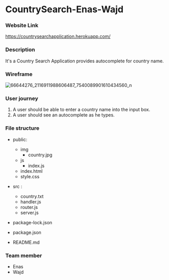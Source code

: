 # CountrySearch-Enas-Wajd

### Website Link 

https://countrysearchapplication.herokuapp.com/ 

### Description 
It's a Country Search Application provides autocomplete for country name.

### Wireframe 
![66644276_2116911988606487_7540089901610434560_n](https://user-images.githubusercontent.com/46847635/60997350-42d53380-a35f-11e9-802e-1fb01cb4a313.jpg)



### User journey 
1. A user should be able to enter a country name into the input box.
2. A user should see an autocomplete as he types. 

### File structure 
- public:
  - img
    * country.jpg
  - js
    * index.js
  * index.html
  * style.css
  
- src :
  * country.txt
  * handler.js
  * router.js
  * server.js
  
- package-lock.json
- package.json
- README.md
  

### Team member 

- Enas 
- Wajd 
